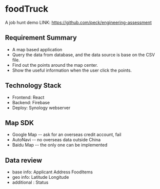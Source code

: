 # foodTruck
A job hunt demo
LINK: https://github.com/peck/engineering-assessment

## Requirement Summary

* A map based application
* Query the data from database, and the data source is base on the CSV file.
* Find out the points around the map center.
* Show the useful information when the user click the points.

## Technology Stack

* Frontend: React
* Backend: Firebase
* Deploy: Synology webserver

## Map SDK

* Google Map -- ask for an overseas credit account, fail
* AutoNavi   -- no overseas data outside China
* Baidu Map  -- the only one can be implemented

## Data review

* base info: Applicant Address FoodItems
* geo info: Latitude Longitude
* additional : Status
